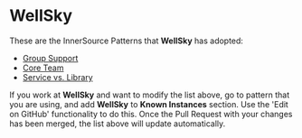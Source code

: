 # WellSky

These are the InnerSource Patterns that **WellSky** has adopted:

* [Group Support](../patterns/2-structured/group-support.md)
* [Core Team](../patterns/2-structured/core-team.md)
* [Service vs. Library](../patterns/2-structured/service-vs-library.md)

If you work at **WellSky** and want to modify the list above, go to pattern that you are using, and add **WellSky** to **Known Instances** section.
Use the 'Edit on GitHub' functionality to do this.
Once the Pull Request with your changes has been merged, the list above will update automatically.
